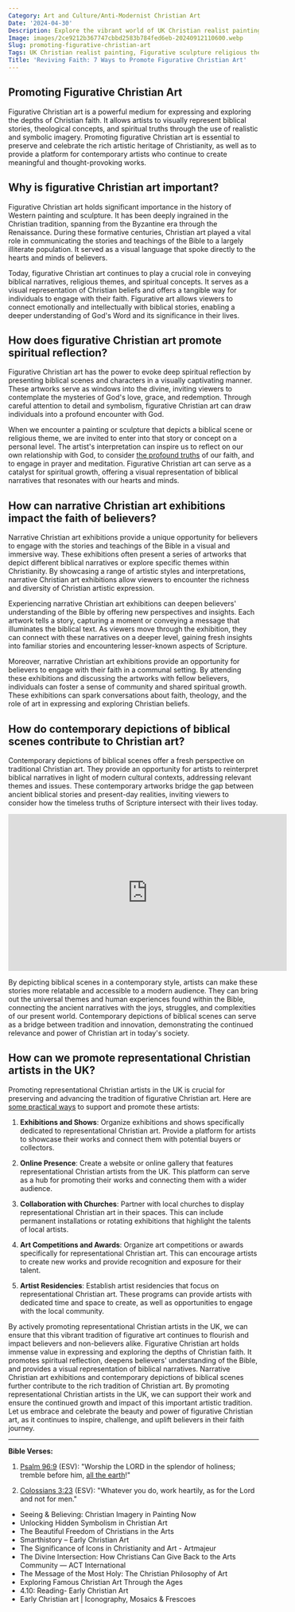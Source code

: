 ```yaml
---
Category: Art and Culture/Anti-Modernist Christian Art
Date: '2024-04-30'
Description: Explore the vibrant world of UK Christian realist painting, figurative sculpture with religious themes, and contemporary depictions of Biblical scenes in this article promoting representational Christian artists and narrative art exhibitions.
Image: images/2ce9212b367747cbbd2583b784fed6eb-20240912110600.webp
Slug: promoting-figurative-christian-art
Tags: UK Christian realist painting, Figurative sculpture religious themes, Narrative Christian art exhibitions, Biblical scene contemporary depictions, Promoting representational Christian artists
Title: 'Reviving Faith: 7 Ways to Promote Figurative Christian Art'
---
```


## Promoting Figurative Christian Art

Figurative Christian art is a powerful medium for expressing and exploring the depths of Christian faith. It allows artists to visually represent biblical stories, theological concepts, and spiritual truths through the use of realistic and symbolic imagery. Promoting figurative Christian art is essential to preserve and celebrate the rich artistic heritage of Christianity, as well as to provide a platform for contemporary artists who continue to create meaningful and thought-provoking works.

## Why is figurative Christian art important?

Figurative Christian art holds significant importance in the history of Western painting and sculpture. It has been deeply ingrained in the Christian tradition, spanning from the Byzantine era through the Renaissance. During these formative centuries, Christian art played a vital role in communicating the stories and teachings of the Bible to a largely illiterate population. It served as a visual language that spoke directly to the hearts and minds of believers.

Today, figurative Christian art continues to play a crucial role in conveying biblical narratives, religious themes, and spiritual concepts. It serves as a visual representation of Christian beliefs and offers a tangible way for individuals to engage with their faith. Figurative art allows viewers to connect emotionally and intellectually with biblical stories, enabling a deeper understanding of God's Word and its significance in their lives.

## How does figurative Christian art promote spiritual reflection?

Figurative Christian art has the power to evoke deep spiritual reflection by presenting biblical scenes and characters in a visually captivating manner. These artworks serve as windows into the divine, inviting viewers to contemplate the mysteries of God's love, grace, and redemption. Through careful attention to detail and symbolism, figurative Christian art can draw individuals into a profound encounter with God.

When we encounter a painting or sculpture that depicts a biblical scene or religious theme, we are invited to enter into that story or concept on a personal level. The artist's interpretation can inspire us to reflect on our own relationship with God, to consider [the profound truths](/ultimate-bible-study-guides-by-book-enhance-your-understanding-and-faith) of our faith, and to engage in prayer and meditation. Figurative Christian art can serve as a catalyst for spiritual growth, offering a visual representation of biblical narratives that resonates with our hearts and minds.

## How can narrative Christian art exhibitions impact the faith of believers?

Narrative Christian art exhibitions provide a unique opportunity for believers to engage with the stories and teachings of the Bible in a visual and immersive way. These exhibitions often present a series of artworks that depict different biblical narratives or explore specific themes within Christianity. By showcasing a range of artistic styles and interpretations, narrative Christian art exhibitions allow viewers to encounter the richness and diversity of Christian artistic expression.

Experiencing narrative Christian art exhibitions can deepen believers' understanding of the Bible by offering new perspectives and insights. Each artwork tells a story, capturing a moment or conveying a message that illuminates the biblical text. As viewers move through the exhibition, they can connect with these narratives on a deeper level, gaining fresh insights into familiar stories and encountering lesser-known aspects of Scripture.

Moreover, narrative Christian art exhibitions provide an opportunity for believers to engage with their faith in a communal setting. By attending these exhibitions and discussing the artworks with fellow believers, individuals can foster a sense of community and shared spiritual growth. These exhibitions can spark conversations about faith, theology, and the role of art in expressing and exploring Christian beliefs.

## How do contemporary depictions of biblical scenes contribute to Christian art?

Contemporary depictions of biblical scenes offer a fresh perspective on traditional Christian art. They provide an opportunity for artists to reinterpret biblical narratives in light of modern cultural contexts, addressing relevant themes and issues. These contemporary artworks bridge the gap between ancient biblical stories and present-day realities, inviting viewers to consider how the timeless truths of Scripture intersect with their lives today.


<iframe width="560" height="315" src="https://www.youtube.com/embed/XKg7YILYBkc" frameborder="0" allow="autoplay; encrypted-media" allowfullscreen></iframe>


By depicting biblical scenes in a contemporary style, artists can make these stories more relatable and accessible to a modern audience. They can bring out the universal themes and human experiences found within the Bible, connecting the ancient narratives with the joys, struggles, and complexities of our present world. Contemporary depictions of biblical scenes can serve as a bridge between tradition and innovation, demonstrating the continued relevance and power of Christian art in today's society.

## How can we promote representational Christian artists in the UK?

Promoting representational Christian artists in the UK is crucial for preserving and advancing the tradition of figurative Christian art. Here are [some practical ways](/modesty-and-dress) to support and promote these artists:

1. **Exhibitions and Shows**: Organize exhibitions and shows specifically dedicated to representational Christian art. Provide a platform for artists to showcase their works and connect them with potential buyers or collectors.

2. **Online Presence**: Create a website or online gallery that features representational Christian artists from the UK. This platform can serve as a hub for promoting their works and connecting them with a wider audience.

3. **Collaboration with Churches**: Partner with local churches to display representational Christian art in their spaces. This can include permanent installations or rotating exhibitions that highlight the talents of local artists.

4. **Art Competitions and Awards**: Organize art competitions or awards specifically for representational Christian art. This can encourage artists to create new works and provide recognition and exposure for their talent.

5. **Artist Residencies**: Establish artist residencies that focus on representational Christian art. These programs can provide artists with dedicated time and space to create, as well as opportunities to engage with the local community.

By actively promoting representational Christian artists in the UK, we can ensure that this vibrant tradition of figurative art continues to flourish and impact believers and non-believers alike.
Figurative Christian art holds immense value in expressing and exploring the depths of Christian faith. It promotes spiritual reflection, deepens believers' understanding of the Bible, and provides a visual representation of biblical narratives. Narrative Christian art exhibitions and contemporary depictions of biblical scenes further contribute to the rich tradition of Christian art. By promoting representational Christian artists in the UK, we can support their work and ensure the continued growth and impact of this important artistic tradition. Let us embrace and celebrate the beauty and power of figurative Christian art, as it continues to inspire, challenge, and uplift believers in their faith journey.

---

**Bible Verses:**

1. [Psalm 96:9](https://www.bibleref.com/Psalm/96/Psalm-96-9.html) (ESV): "Worship the LORD in the splendor of holiness; tremble before him, [all the earth](/christian-arts-and-media-dominance)!"

2. [Colossians 3:23](https://www.bibleref.com/Colossians/3/Colossians-3-23.html) (ESV): "Whatever you do, work heartily, as for the Lord and not for men."


- Seeing & Believing: Christian Imagery in Painting Now
- Unlocking Hidden Symbolism in Christian Art
- The Beautiful Freedom of Christians in the Arts
- Smarthistory – Early Christian Art
- The Significance of Icons in Christianity and Art - Artmajeur
- The Divine Intersection: How Christians Can Give Back to the Arts Community — ACT International
- The Message of the Most Holy: The Christian Philosophy of Art
- Exploring Famous Christian Art Through the Ages
- 4.10: Reading- Early Christian Art
- Early Christian art | Iconography, Mosaics & Frescoes